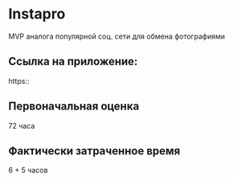 # Instapro

MVP аналога популярной соц. сети для обмена фотографиями

## Ссылка на приложение:

https::

## Первоначальная оценка

72 часа

## Фактически затраченное время

6 + 5 часов
